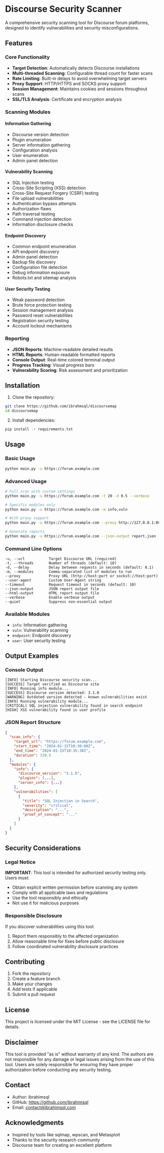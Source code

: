 # Discourse Security Scanner

A comprehensive security scanning tool for Discourse forum platforms, designed to identify vulnerabilities and security misconfigurations.

## Features

### Core Functionality
- **Target Detection**: Automatically detects Discourse installations
- **Multi-threaded Scanning**: Configurable thread count for faster scans
- **Rate Limiting**: Built-in delays to avoid overwhelming target servers
- **Proxy Support**: HTTP/HTTPS and SOCKS proxy support
- **Session Management**: Maintains cookies and sessions throughout scans
- **SSL/TLS Analysis**: Certificate and encryption analysis

### Scanning Modules

#### Information Gathering
- Discourse version detection
- Plugin enumeration
- Server information gathering
- Configuration analysis
- User enumeration
- Admin panel detection

#### Vulnerability Scanning
- SQL Injection testing
- Cross-Site Scripting (XSS) detection
- Cross-Site Request Forgery (CSRF) testing
- File upload vulnerabilities
- Authentication bypass attempts
- Authorization flaws
- Path traversal testing
- Command injection detection
- Information disclosure checks

#### Endpoint Discovery
- Common endpoint enumeration
- API endpoint discovery
- Admin panel detection
- Backup file discovery
- Configuration file detection
- Debug information exposure
- Robots.txt and sitemap analysis

#### User Security Testing
- Weak password detection
- Brute force protection testing
- Session management analysis
- Password reset vulnerabilities
- Registration security testing
- Account lockout mechanisms

### Reporting
- **JSON Reports**: Machine-readable detailed results
- **HTML Reports**: Human-readable formatted reports
- **Console Output**: Real-time colored terminal output
- **Progress Tracking**: Visual progress bars
- **Vulnerability Scoring**: Risk assessment and prioritization

## Installation

1. Clone the repository:
```bash
git clone https://github.com/ibrahmsql/discoursemap
cd discoursemap
```

2. Install dependencies:
```bash
pip install -r requirements.txt
```

## Usage

### Basic Usage
```bash
python main.py -u https://forum.example.com
```

### Advanced Usage
```bash
# Full scan with custom settings
python main.py -u https://forum.example.com -t 20 -d 0.5 --verbose

# Specific modules only
python main.py -u https://forum.example.com -m info,vuln

# With proxy support
python main.py -u https://forum.example.com --proxy http://127.0.0.1:8080

# Generate reports
python main.py -u https://forum.example.com --json-output report.json --html-output report.html
```

### Command Line Options

```
-u, --url           Target Discourse URL (required)
-t, --threads       Number of threads (default: 10)
-d, --delay         Delay between requests in seconds (default: 0.1)
-m, --modules       Comma-separated list of modules to run
--proxy             Proxy URL (http://host:port or socks5://host:port)
--user-agent        Custom User-Agent string
--timeout           Request timeout in seconds (default: 10)
--json-output       JSON report output file
--html-output       HTML report output file
--verbose           Enable verbose output
--quiet             Suppress non-essential output
```

### Available Modules
- `info`: Information gathering
- `vuln`: Vulnerability scanning
- `endpoint`: Endpoint discovery
- `user`: User security testing

## Output Examples

### Console Output
```
[INFO] Starting Discourse security scan...
[SUCCESS] Target verified as Discourse site
[INFO] Running info module...
[SUCCESS] Discourse version detected: 3.1.0
[WARNING] Outdated version detected - known vulnerabilities exist
[INFO] Running vulnerability module...
[CRITICAL] SQL injection vulnerability found in search endpoint
[HIGH] XSS vulnerability found in user profile
```

### JSON Report Structure
```json
{
  "scan_info": {
    "target_url": "https://forum.example.com",
    "start_time": "2024-01-15T10:30:00Z",
    "end_time": "2024-01-15T10:35:30Z",
    "duration": 330.5
  },
  "modules": {
    "info": {
      "discourse_version": "3.1.0",
      "plugins": [...],
      "server_info": {...}
    },
    "vulnerabilities": [
      {
        "title": "SQL Injection in Search",
        "severity": "critical",
        "description": "...",
        "proof_of_concept": "..."
      }
    ]
  }
}
```

## Security Considerations

### Legal Notice
**IMPORTANT**: This tool is intended for authorized security testing only. Users must:
- Obtain explicit written permission before scanning any system
- Comply with all applicable laws and regulations
- Use the tool responsibly and ethically
- Not use it for malicious purposes

### Responsible Disclosure
If you discover vulnerabilities using this tool:
1. Report them responsibly to the affected organization
2. Allow reasonable time for fixes before public disclosure
3. Follow coordinated vulnerability disclosure practices

## Contributing

1. Fork the repository
2. Create a feature branch
3. Make your changes
4. Add tests if applicable
5. Submit a pull request

## License

This project is licensed under the MIT License - see the LICENSE file for details.

## Disclaimer

This tool is provided "as is" without warranty of any kind. The authors are not responsible for any damage or legal issues arising from the use of this tool. Users are solely responsible for ensuring they have proper authorization before conducting any security testing.

## Contact

- Author: ibrahimsql
- GitHub: https://github.com/ibrahimsql
- Email: contact@ibrahimsql.com

## Acknowledgments

- Inspired by tools like sqlmap, wpscan, and Metasploit
- Thanks to the security research community
- Discourse team for creating an excellent platform
